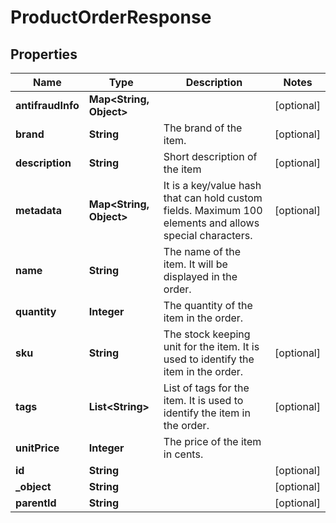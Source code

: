 

# ProductOrderResponse


## Properties

| Name | Type | Description | Notes |
|------------ | ------------- | ------------- | -------------|
|**antifraudInfo** | **Map&lt;String, Object&gt;** |  |  [optional] |
|**brand** | **String** | The brand of the item. |  [optional] |
|**description** | **String** | Short description of the item |  [optional] |
|**metadata** | **Map&lt;String, Object&gt;** | It is a key/value hash that can hold custom fields. Maximum 100 elements and allows special characters. |  [optional] |
|**name** | **String** | The name of the item. It will be displayed in the order. |  |
|**quantity** | **Integer** | The quantity of the item in the order. |  |
|**sku** | **String** | The stock keeping unit for the item. It is used to identify the item in the order. |  [optional] |
|**tags** | **List&lt;String&gt;** | List of tags for the item. It is used to identify the item in the order. |  [optional] |
|**unitPrice** | **Integer** | The price of the item in cents. |  |
|**id** | **String** |  |  [optional] |
|**_object** | **String** |  |  [optional] |
|**parentId** | **String** |  |  [optional] |



